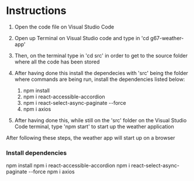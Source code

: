 # Instructions


1. Open the code file on Visual Studio Code
2. Open up Terminal on Visual Studio code and type in 'cd g67-weather-app'
3. Then, on the terminal type in 'cd src' in order to get to the source folder where all the code has been stored
4. After having done this install the dependecies with 'src' being the folder where commands are being run, install the dependencies listed below:
   1. npm install
   2. npm i react-accessible-accordion
   3. npm i react-select-async-paginate --force
   4. npm i axios

5. After having done this, while still on the 'src' folder on the Visual Studio Code terminal, type 'npm start' to start up the weather application

After following these steps, the weather app will start up on a browser

### Install dependencies

npm install
npm i react-accessible-accordion
npm i react-select-async-paginate --force
npm i axios

